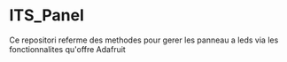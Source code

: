 # ITS_Panel
Ce repositori referme des methodes pour gerer les panneau a leds via les fonctionnalites qu'offre Adafruit
